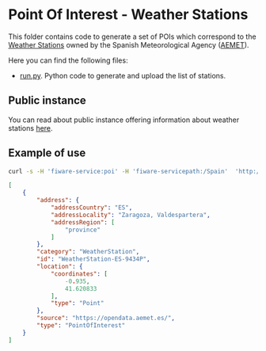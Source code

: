 # Point Of Interest - Weather Stations

This folder contains code to generate a set of POIs which correspond to the
[Weather Stations](https://www.google.com/maps/d/viewer?mid=1Sd5uNFd2um0GPog2EGkyrlzmBnEKzPQw)
owned by the Spanish Meteorological Agency ([AEMET](http://aemet.es)).

Here you can find the following files:

-   [run.py](run.py). Python code to generate and upload the list of stations.

## Public instance

You can read about public instance offering information about weather stations [here](../../gsma.md).

## Example of use

```bash
curl -s -H 'fiware-service:poi' -H 'fiware-servicepath:/Spain'  'http:/streams.lab.fiware.org:1026/v2/entities?type=PointOfInterest&q=category:WeatherStation&options=keyValues&limit=1' | python -m json.tool
```
```json
[
    {
        "address": {
            "addressCountry": "ES",
            "addressLocality": "Zaragoza, Valdespartera",
            "addressRegion": [
                "province"
            ]
        },
        "category": "WeatherStation",
        "id": "WeatherStation-ES-9434P",
        "location": {
            "coordinates": [
                -0.935,
                41.620833
            ],
            "type": "Point"
        },
        "source": "https://opendata.aemet.es/",
        "type": "PointOfInterest"
    }
]
```
